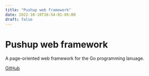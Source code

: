 ```yaml
---
title: "Pushup web framework"
date: 2022-10-10T16:54:01-05:00
draft: false
---
```


# Pushup web framework

A page-oriented web framework for the Go programming lanuage.

[GitHub](https://github.com/adhocteam/pushup)
